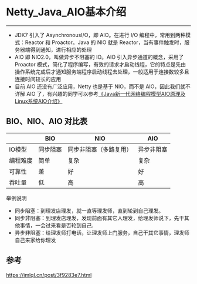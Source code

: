 # Netty_Java_AIO基本介绍

----

+   JDK7 引入了 AsynchronousI/O，即 AIO。在进行 I/O 编程中，常用到两种模式：Reactor 和 Proactor。Java 的 NIO 就是 Reactor，当有事件触发时，服务器端得到通知，进行相应的处理
+   AIO 即 NIO2.0，叫做异步不阻塞的 IO。AIO 引入异步通道的概念，采用了 Proactor 模式，简化了程序编写，有效的请求才启动线程，它的特点是先由操作系统完成后才通知服务端程序启动线程去处理，一般适用于连接数较多且连接时间较长的应用
+   目前 AIO 还没有广泛应用，Netty 也是基于 NIO，而不是 AIO，因此我们就不详解 AIO 了，有兴趣的同学可以参考[《Java新一代网络编程模型AIO原理及Linux系统AIO介绍》](http://www.52im.net/thread-306-1-1.html)

## BIO、NIO、AIO 对比表

 |          |   BIO    |          NIO           |    AIO     |
 |----------|----------|------------------------|------------|
 | IO模型   | 同步阻塞 | 同步非阻塞（多路复用） | 异步非阻塞 |
 | 编程难度 | 简单     | 复杂                   | 复杂       |
 | 可靠性   | 差       | 好                     | 好         |
 | 吞吐量   | 低       | 高                     | 高         |


 举例说明

+   同步阻塞：到理发店理发，就一直等理发师，直到轮到自己理发。
+   同步非阻塞：到理发店理发，发现前面有其它人理发，给理发师说下，先干其他事情，一会过来看是否轮到自己.
+   异步非阻塞：给理发师打电话，让理发师上门服务，自己干其它事情，理发师自己来家给你理发

## 参考

https://imlql.cn/post/3f9283e7.html